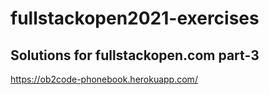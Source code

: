 # fullstackopen2021-exercises

## Solutions for fullstackopen.com part-3

https://ob2code-phonebook.herokuapp.com/
